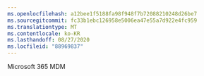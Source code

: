 ```yaml
---
ms.openlocfilehash: a12bee1f5188fa98f948f7b72088210248d26be7
ms.sourcegitcommit: fc33b1ebc126958e5006ea47e55a7d922e4fc959
ms.translationtype: MT
ms.contentlocale: ko-KR
ms.lasthandoff: 08/27/2020
ms.locfileid: "88969837"
---
```

<Token xmlns:xlink="http://www.w3.org/1999/xlink">Microsoft 365 MDM</Token>